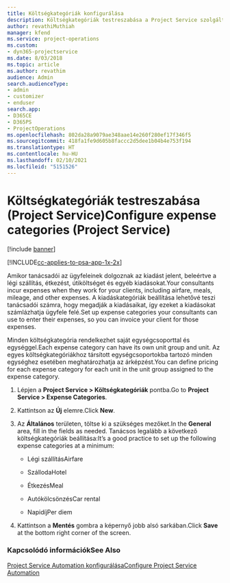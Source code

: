 ```yaml
---
title: Költségkategóriák konfigurálása
description: Költségkategóriák testreszabása a Project Service szolgáltatásban
author: revathiMuthiah
manager: kfend
ms.service: project-operations
ms.custom:
- dyn365-projectservice
ms.date: 8/03/2018
ms.topic: article
ms.author: revathim
audience: Admin
search.audienceType:
- admin
- customizer
- enduser
search.app:
- D365CE
- D365PS
- ProjectOperations
ms.openlocfilehash: 802da28a9079ae348aae14e260f280ef17f346f5
ms.sourcegitcommit: 418fa1fe9d605b8faccc2d5dee1b04b4e753f194
ms.translationtype: HT
ms.contentlocale: hu-HU
ms.lasthandoff: 02/10/2021
ms.locfileid: "5151526"
---
```

# <a name="configure-expense-categories-project-service"></a><span data-ttu-id="10140-103">Költségkategóriák testreszabása (Project Service)</span><span class="sxs-lookup"><span data-stu-id="10140-103">Configure expense categories (Project Service)</span></span>

[!include [banner](../includes/psa-now-project-operations.md)]

[!INCLUDE[cc-applies-to-psa-app-1x-2x](../includes/cc-applies-to-psa-app-1x-2x.md)]

<span data-ttu-id="10140-104">Amikor tanácsadói az ügyfeleinek dolgoznak az kiadást jelent, beleértve a légi szállítás, étkezést, útiköltséget és egyéb kiadásokat.</span><span class="sxs-lookup"><span data-stu-id="10140-104">Your consultants incur expenses when they work for your clients, including airfare, meals, mileage, and other expenses.</span></span> <span data-ttu-id="10140-105">A kiadáskategóriák beállítása lehetővé teszi tanácsadói számra, hogy megadják a kiadásaikat, így ezeket a kiadásokat számlázhatja ügyfele felé.</span><span class="sxs-lookup"><span data-stu-id="10140-105">Set up expense categories your consultants can use to enter their expenses, so you can invoice your client for those expenses.</span></span>  
  
<span data-ttu-id="10140-106">Minden költségkategória rendelkezhet saját egységcsoporttal és egységgel.</span><span class="sxs-lookup"><span data-stu-id="10140-106">Each expense category can have its own unit group and unit.</span></span> <span data-ttu-id="10140-107">Az egyes költségkategóriákhoz társított egységcsoportokba tartozó minden egységhez esetében meghatározhatja az árképzést.</span><span class="sxs-lookup"><span data-stu-id="10140-107">You can define pricing for each expense category for each unit in the unit group assigned to the expense category.</span></span>  
  
1.  <span data-ttu-id="10140-108">Lépjen a **Project Service > Költségkategóriák** pontba.</span><span class="sxs-lookup"><span data-stu-id="10140-108">Go to **Project Service > Expense Categories**.</span></span>  
  
2.  <span data-ttu-id="10140-109">Kattintson az **Új** elemre.</span><span class="sxs-lookup"><span data-stu-id="10140-109">Click **New**.</span></span>  
  
3.  <span data-ttu-id="10140-110">Az **Általános** területen, töltse ki a szükséges mezőket.</span><span class="sxs-lookup"><span data-stu-id="10140-110">In the **General** area, fill in the fields as needed.</span></span> <span data-ttu-id="10140-111">Tanácsos legalább a következő költségkategóriák beállítása:</span><span class="sxs-lookup"><span data-stu-id="10140-111">It’s a good practice to set up the following expense categories at a minimum:</span></span>  
  
    -   <span data-ttu-id="10140-112">Légi szállítás</span><span class="sxs-lookup"><span data-stu-id="10140-112">Airfare</span></span>  
  
    -   <span data-ttu-id="10140-113">Szálloda</span><span class="sxs-lookup"><span data-stu-id="10140-113">Hotel</span></span>  
  
    -   <span data-ttu-id="10140-114">Étkezés</span><span class="sxs-lookup"><span data-stu-id="10140-114">Meal</span></span>  
  
    -   <span data-ttu-id="10140-115">Autókölcsönzés</span><span class="sxs-lookup"><span data-stu-id="10140-115">Car rental</span></span>  
  
    -   <span data-ttu-id="10140-116">Napidíj</span><span class="sxs-lookup"><span data-stu-id="10140-116">Per diem</span></span>  
  
4.  <span data-ttu-id="10140-117">Kattintson a **Mentés** gombra a képernyő jobb alsó sarkában.</span><span class="sxs-lookup"><span data-stu-id="10140-117">Click **Save** at the bottom right corner of the screen.</span></span>  
  
### <a name="see-also"></a><span data-ttu-id="10140-118">Kapcsolódó információk</span><span class="sxs-lookup"><span data-stu-id="10140-118">See Also</span></span>  
 [<span data-ttu-id="10140-119">Project Service Automation konfigurálása</span><span class="sxs-lookup"><span data-stu-id="10140-119">Configure Project Service Automation</span></span>](../psa/configure.md)
